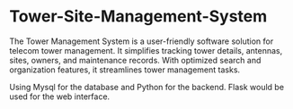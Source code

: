 # Tower-Site-Management-System
The Tower Management System is a user-friendly software solution for telecom tower management. It simplifies tracking tower details, antennas, sites, owners, and maintenance records. With optimized search and organization features, it streamlines tower management tasks. 

Using Mysql for the database and Python for the backend.
Flask would be used for the web interface.
